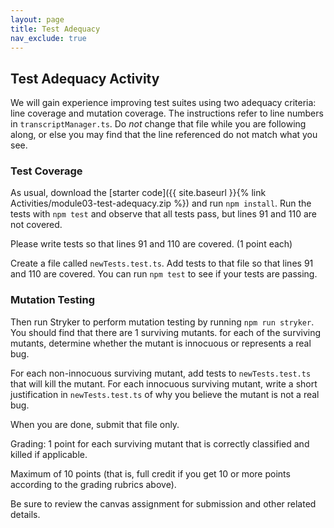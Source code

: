 ```yaml
---
layout: page
title: Test Adequacy
nav_exclude: true
---
```

## Test Adequacy Activity
We will gain experience improving test suites using two adequacy criteria: line coverage and mutation coverage. The instructions refer to line numbers in `transcriptManager.ts`. Do *not* change that file while you are following along, or else you may find that the line referenced do not match what you see.

### Test Coverage

As usual, download the [starter code]({{ site.baseurl }}{% link Activities/module03-test-adequacy.zip %}) and run `npm install`. Run the tests with `npm test` and observe that all tests pass, but lines 91 and 110 are not covered.

Please write tests so that lines 91 and 110 are covered. (1 point each)

Create a file called `newTests.test.ts`. Add tests to that file so that lines 91 and 110 are covered. You can run `npm test` to see if your tests are passing.

### Mutation Testing

Then run Stryker to perform mutation testing by running `npm run stryker`. You should find that there are 1 surviving mutants. for each of the surviving mutants, determine whether the mutant is innocuous or represents a real bug. 

For each non-innocuous surviving mutant, add tests to `newTests.test.ts` that will kill the mutant.  For each innocuous surviving mutant, write a short justification in `newTests.test.ts` of why you believe the mutant is not a real bug.

When you are done, submit that file only.

Grading: 1 point for each surviving mutant that is correctly classified and killed if applicable.  

Maximum of 10 points (that is, full credit if you get 10 or more points according to the grading rubrics above).

Be sure to review the canvas assignment for submission and other related details.


